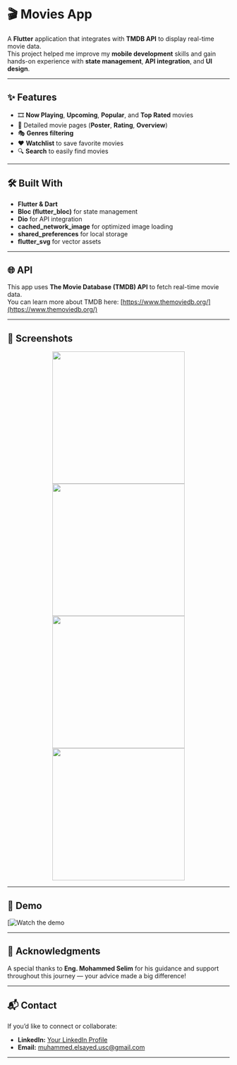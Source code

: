 # 🎬 Movies App  

A **Flutter** application that integrates with **TMDB API** to display real-time movie data.  
This project helped me improve my **mobile development** skills and gain hands-on experience with **state management**, **API integration**, and **UI design**.  

---

## ✨ Features  
- 🎞️ **Now Playing**, **Upcoming**, **Popular**, and **Top Rated** movies  
- 📄 Detailed movie pages (**Poster**, **Rating**, **Overview**)  
- 🎭 **Genres filtering**  
- ❤️ **Watchlist** to save favorite movies  
- 🔍 **Search** to easily find movies  

---

## 🛠️ Built With  
- **Flutter & Dart**  
- **Bloc (flutter_bloc)** for state management  
- **Dio** for API integration  
- **cached_network_image** for optimized image loading  
- **shared_preferences** for local storage  
- **flutter_svg** for vector assets  

---

## 🌐 API  
This app uses **The Movie Database (TMDB) API** to fetch real-time movie data.  
You can learn more about TMDB here: [https://www.themoviedb.org/](https://www.themoviedb.org/)  

---

## 📸 Screenshots  

<p align="center">
  <img src="https://github.com/user-attachments/assets/c778840f-7236-4ea0-964d-431bf05fddae" width="300"/>
  <img src="https://github.com/user-attachments/assets/1feeda05-c329-4578-85b2-49fe16d2c738" width="300"/>
  <img src="https://github.com/user-attachments/assets/c548469d-840f-40bb-868c-d4af10fba47a" width="300"/>
  <img src="https://github.com/user-attachments/assets/2fd5d4c5-bf33-4f6c-baee-9a55ff433e79" width="300"/>
</p>



---


## 🎥 Demo  
>
[![Watch the demo](https://www.linkedin.com/posts/mohamed-elsayed-135a17277_flutter-mobileappdevelopment-learningbydoing-activity-7355167262409912320-UyJU?utm_source=share&utm_medium=member_desktop&rcm=ACoAAEOaqPkBJkfCT8shuvOjwqL2W4OjyPf_xKI)


---

## 🙏 Acknowledgments  
A special thanks to **Eng. Mohammed Selim** for his guidance and support throughout this journey — your advice made a big difference!  

---

## 📬 Contact  
If you’d like to connect or collaborate:  
- **LinkedIn:** [Your LinkedIn Profile](https://www.linkedin.com/in/mohamed-elsayed-135a17277/)  
- **Email:** muhammed.elsayed.usc@gmail.com 

---



